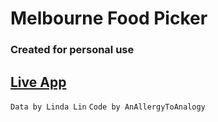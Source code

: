 # Melbourne Food Picker 

### Created for personal use

## [Live App](https://melbournefeedme.netlify.app/)






`Data by Linda Lin`
`Code by AnAllergyToAnalogy`